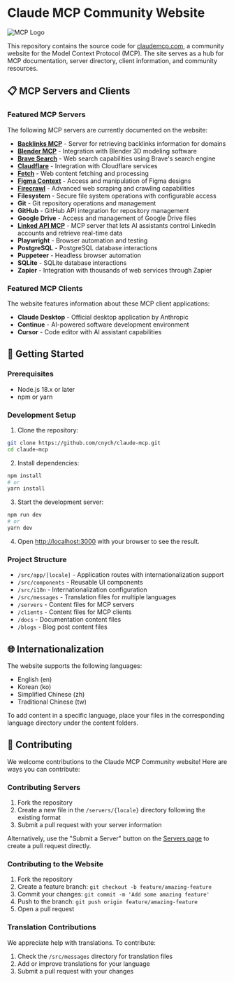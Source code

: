 # Claude MCP Community Website

![MCP Logo](/public/logo.png)

This repository contains the source code for [claudemcp.com](https://www.claudemcp.com), a community website for the Model Context Protocol (MCP). The site serves as a hub for MCP documentation, server directory, client information, and community resources.

## 📋 MCP Servers and Clients

### Featured MCP Servers

The following MCP servers are currently documented on the website:

- **[Backlinks MCP](https://www.claudemcp.com/servers/backlinks-mcp)** - Server for retrieving backlinks information for domains
- **[Blender MCP](https://github.com/ahujasid/blender-mcp)** - Integration with Blender 3D modeling software
- **[Brave Search](https://github.com/modelcontextprotocol/servers/tree/main/src/brave-search)** - Web search capabilities using Brave's search engine
- **[Claudflare](https://www.claudemcp.com/servers/cloudflare)** - Integration with Cloudflare services
- **[Fetch](https://www.claudemcp.com/servers/fetch)** - Web content fetching and processing
- **[Figma Context](https://github.com/glips/figma-context-mcp)** - Access and manipulation of Figma designs
- **[Firecrawl](https://github.com/mendableai/firecrawl-mcp-server)** - Advanced web scraping and crawling capabilities
- **Filesystem** - Secure file system operations with configurable access
- **Git** - Git repository operations and management
- **GitHub** - GitHub API integration for repository management
- **Google Drive** - Access and management of Google Drive files
- **[Linked API MCP](https://github.com/Linked-API/linkedapi-mcp)** - MCP server that lets AI assistants control LinkedIn accounts and retrieve real-time data
- **Playwright** - Browser automation and testing
- **PostgreSQL** - PostgreSQL database interactions
- **Puppeteer** - Headless browser automation
- **SQLite** - SQLite database interactions
- **Zapier** - Integration with thousands of web services through Zapier

### Featured MCP Clients

The website features information about these MCP client applications:

- **Claude Desktop** - Official desktop application by Anthropic
- **Continue** - AI-powered software development environment
- **Cursor** - Code editor with AI assistant capabilities

## 🚀 Getting Started

### Prerequisites

- Node.js 18.x or later
- npm or yarn

### Development Setup

1. Clone the repository:

```bash
git clone https://github.com/cnych/claude-mcp.git
cd claude-mcp
```

2. Install dependencies:

```bash
npm install
# or
yarn install
```

3. Start the development server:

```bash
npm run dev
# or
yarn dev
```

4. Open [http://localhost:3000](http://localhost:3000) with your browser to see the result.

### Project Structure

- `/src/app/[locale]` - Application routes with internationalization support
- `/src/components` - Reusable UI components
- `/src/i18n` - Internationalization configuration
- `/src/messages` - Translation files for multiple languages
- `/servers` - Content files for MCP servers
- `/clients` - Content files for MCP clients
- `/docs` - Documentation content files
- `/blogs` - Blog post content files

## 🌐 Internationalization

The website supports the following languages:

- English (en)
- Korean (ko)
- Simplified Chinese (zh)
- Traditional Chinese (tw)

To add content in a specific language, place your files in the corresponding language directory under the content folders.

## 🤝 Contributing

We welcome contributions to the Claude MCP Community website! Here are ways you can contribute:

### Contributing Servers

1. Fork the repository
2. Create a new file in the `/servers/{locale}` directory following the existing format
3. Submit a pull request with your server information

Alternatively, use the "Submit a Server" button on the [Servers page](https://www.claudemcp.com/servers) to create a pull request directly.

### Contributing to the Website

1. Fork the repository
2. Create a feature branch: `git checkout -b feature/amazing-feature`
3. Commit your changes: `git commit -m 'Add some amazing feature'`
4. Push to the branch: `git push origin feature/amazing-feature`
5. Open a pull request

### Translation Contributions

We appreciate help with translations. To contribute:

1. Check the `/src/messages` directory for translation files
2. Add or improve translations for your language
3. Submit a pull request with your changes
